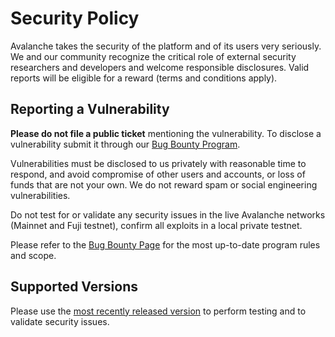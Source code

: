# Security Policy

Avalanche takes the security of the platform and of its users very seriously. We and our community recognize the critical role of external security researchers and developers and welcome
responsible disclosures. Valid reports will be eligible for a reward (terms and conditions apply).

## Reporting a Vulnerability

**Please do not file a public ticket** mentioning the vulnerability. To disclose a vulnerability submit it through our [Bug Bounty Program](https://hackenproof.com/avalanche).

Vulnerabilities must be disclosed to us privately with reasonable time to respond, and avoid compromise of other users and accounts, or loss of funds that are not your own. We do not reward spam or
social engineering vulnerabilities.

Do not test for or validate any security issues in the live Avalanche networks (Mainnet and Fuji testnet), confirm all exploits in a local private testnet.

Please refer to the [Bug Bounty Page](https://hackenproof.com/avalanche) for the most up-to-date program rules and scope.

## Supported Versions

Please use the [most recently released version](https://github.com/geeblock/coreth/releases/latest) to perform testing and to validate security issues.

